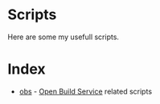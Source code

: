 Scripts
=======

Here are some my usefull scripts.


Index
=====

- [obs](obs) - [Open Build Service](https://build.opensuse.org/) related scripts
